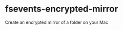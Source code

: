 fsevents-encrypted-mirror
=========================

Create an encrypted mirror of a folder on your Mac